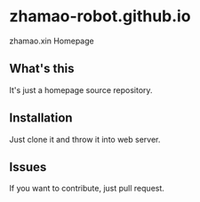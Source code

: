 # zhamao-robot.github.io
zhamao.xin Homepage

## What's this
It's just a homepage source repository.

## Installation
Just clone it and throw it into web server.

## Issues
If you want to contribute, just pull request.
